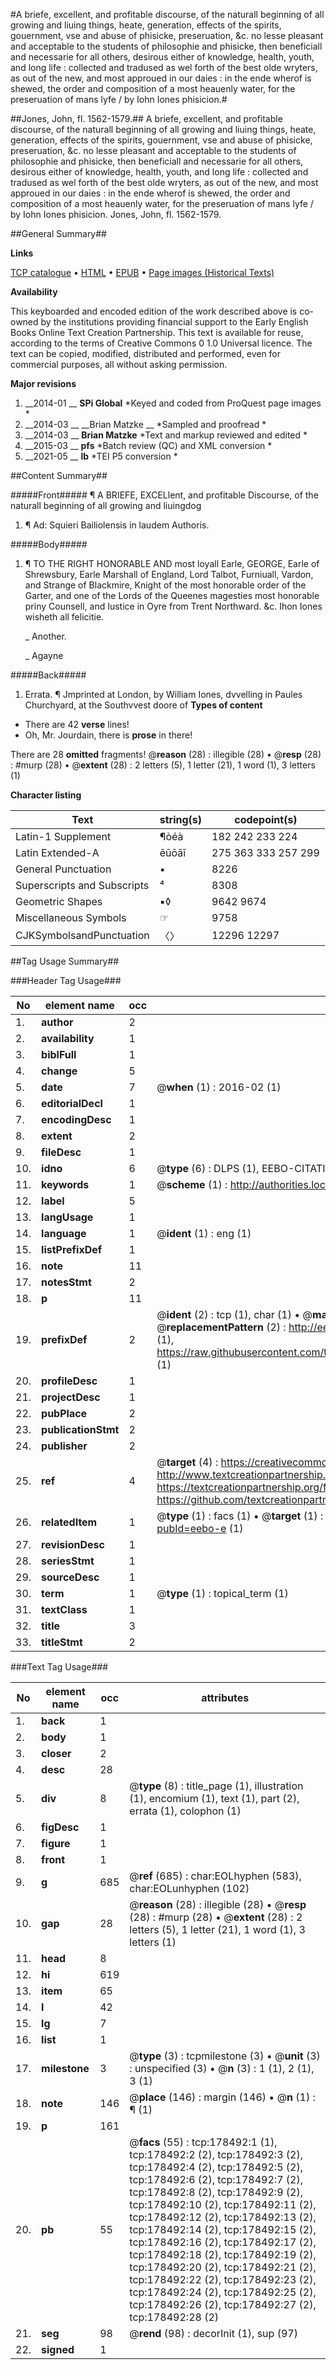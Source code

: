 #A briefe, excellent, and profitable discourse, of the naturall beginning of all growing and liuing things, heate, generation, effects of the spirits, gouernment, vse and abuse of phisicke, preseruation, &c. no lesse pleasant and acceptable to the students of philosophie and phisicke, then beneficiall and necessarie for all others, desirous either of knowledge, health, youth, and long life : collected and tradused as wel forth of the best olde wryters, as out of the new, and most approued in our daies : in the ende wherof is shewed, the order and composition of a most heauenly water, for the preseruation of mans lyfe / by Iohn Iones phisicion.#

##Jones, John, fl. 1562-1579.##
A briefe, excellent, and profitable discourse, of the naturall beginning of all growing and liuing things, heate, generation, effects of the spirits, gouernment, vse and abuse of phisicke, preseruation, &c. no lesse pleasant and acceptable to the students of philosophie and phisicke, then beneficiall and necessarie for all others, desirous either of knowledge, health, youth, and long life : collected and tradused as wel forth of the best olde wryters, as out of the new, and most approued in our daies : in the ende wherof is shewed, the order and composition of a most heauenly water, for the preseruation of mans lyfe / by Iohn Iones phisicion.
Jones, John, fl. 1562-1579.

##General Summary##

**Links**

[TCP catalogue](http://www.ota.ox.ac.uk/tcp/)  • 
[HTML](http://tei.it.ox.ac.uk/tcp/Texts-HTML/free/B14/B14277.html)  • 
[EPUB](http://tei.it.ox.ac.uk/tcp/Texts-EPUB/free/B14/B14277.epub) • 
[Page images (Historical Texts)](https://historicaltexts.jisc.ac.uk/eebo-22091454e)

**Availability**

This keyboarded and encoded edition of the work described above is co-owned by the
    institutions providing financial support to the Early English Books Online Text Creation
    Partnership. This text is available for reuse, according to the terms of  Creative Commons 0 1.0 Universal
    licence. The text can be copied, modified, distributed and performed, even for commercial
    purposes, all without asking permission.

**Major revisions**

1. __2014-01 __ __SPi Global__ *Keyed and coded from ProQuest page images *
1. __2014-03 __ __Brian Matzke __ *Sampled and proofread *
1. __2014-03 __ __Brian Matzke__ *Text and markup reviewed and edited *
1. __2015-03 __ __pfs__ *Batch review (QC) and XML conversion *
1. __2021-05 __ __lb__ *TEI P5 conversion *

##Content Summary##

#####Front#####
¶ A BRIEFE, EXCELlent, and profitable Discourse, of the naturall beginning of all growing and liuingdog
1. ¶ Ad: Squieri Bailiolensis in laudem Authoris.

#####Body#####

1. ¶ TO THE RIGHT HONORABLE AND most loyall Earle, GEORGE, Earle of Shrewsbury, Earle Marshall of England, Lord Talbot, Furniuall, Vardon, and Strange of Blackmire, Knight of the most honorable order of the Garter, and one of the Lords of the Queenes magesties most honorable priny Counsell, and Iustice in Oyre from Trent Northward. &c. Ihon Iones wisheth all felicitie.

    _ Another.

    _ Agayne

#####Back#####

1. Errata.
¶ Jmprinted at London, by William Iones, dvvelling in Paules Churchyard, at the Southvvest doore of 
**Types of content**

  * There are 42 **verse** lines!
  * Oh, Mr. Jourdain, there is **prose** in there!

There are 28 **omitted** fragments! 
 @__reason__ (28) : illegible (28)  •  @__resp__ (28) : #murp (28)  •  @__extent__ (28) : 2 letters (5), 1 letter (21), 1 word (1), 3 letters (1)

**Character listing**


|Text|string(s)|codepoint(s)|
|---|---|---|
|Latin-1 Supplement|¶òéà|182 242 233 224|
|Latin Extended-A|ēūōāī|275 363 333 257 299|
|General Punctuation|•|8226|
|Superscripts             and Subscripts|⁴|8308|
|Geometric Shapes|▪◊|9642 9674|
|Miscellaneous Symbols|☞|9758|
|CJKSymbolsandPunctuation|〈〉|12296 12297|

##Tag Usage Summary##

###Header Tag Usage###

|No|element name|occ|attributes|
|---|---|---|---|
|1.|__author__|2||
|2.|__availability__|1||
|3.|__biblFull__|1||
|4.|__change__|5||
|5.|__date__|7| @__when__ (1) : 2016-02 (1)|
|6.|__editorialDecl__|1||
|7.|__encodingDesc__|1||
|8.|__extent__|2||
|9.|__fileDesc__|1||
|10.|__idno__|6| @__type__ (6) : DLPS (1), EEBO-CITATION (1), VID (1), EEBO-PROQUEST (1), STC (2)|
|11.|__keywords__|1| @__scheme__ (1) : http://authorities.loc.gov/ (1)|
|12.|__label__|5||
|13.|__langUsage__|1||
|14.|__language__|1| @__ident__ (1) : eng (1)|
|15.|__listPrefixDef__|1||
|16.|__note__|11||
|17.|__notesStmt__|2||
|18.|__p__|11||
|19.|__prefixDef__|2| @__ident__ (2) : tcp (1), char (1)  •  @__matchPattern__ (2) : ([0-9\-]+):([0-9IVX]+) (1), (.+) (1)  •  @__replacementPattern__ (2) : http://eebo.chadwyck.com/downloadtiff?vid=$1&page=$2 (1), https://raw.githubusercontent.com/textcreationpartnership/Texts/master/tcpchars.xml#$1 (1)|
|20.|__profileDesc__|1||
|21.|__projectDesc__|1||
|22.|__pubPlace__|2||
|23.|__publicationStmt__|2||
|24.|__publisher__|2||
|25.|__ref__|4| @__target__ (4) : https://creativecommons.org/publicdomain/zero/1.0/ (1), http://www.textcreationpartnership.org/docs/. (1), https://textcreationpartnership.org/faq/#faq05 (1), https://github.com/textcreationpartnership (1)|
|26.|__relatedItem__|1| @__type__ (1) : facs (1)  •  @__target__ (1) : https://data.historicaltexts.jisc.ac.uk/view?pubId=eebo-e (1)|
|27.|__revisionDesc__|1||
|28.|__seriesStmt__|1||
|29.|__sourceDesc__|1||
|30.|__term__|1| @__type__ (1) : topical_term (1)|
|31.|__textClass__|1||
|32.|__title__|3||
|33.|__titleStmt__|2||


###Text Tag Usage###

|No|element name|occ|attributes|
|---|---|---|---|
|1.|__back__|1||
|2.|__body__|1||
|3.|__closer__|2||
|4.|__desc__|28||
|5.|__div__|8| @__type__ (8) : title_page (1), illustration (1), encomium (1), text (1), part (2), errata (1), colophon (1)|
|6.|__figDesc__|1||
|7.|__figure__|1||
|8.|__front__|1||
|9.|__g__|685| @__ref__ (685) : char:EOLhyphen (583), char:EOLunhyphen (102)|
|10.|__gap__|28| @__reason__ (28) : illegible (28)  •  @__resp__ (28) : #murp (28)  •  @__extent__ (28) : 2 letters (5), 1 letter (21), 1 word (1), 3 letters (1)|
|11.|__head__|8||
|12.|__hi__|619||
|13.|__item__|65||
|14.|__l__|42||
|15.|__lg__|7||
|16.|__list__|1||
|17.|__milestone__|3| @__type__ (3) : tcpmilestone (3)  •  @__unit__ (3) : unspecified (3)  •  @__n__ (3) : 1 (1), 2 (1), 3 (1)|
|18.|__note__|146| @__place__ (146) : margin (146)  •  @__n__ (1) : ¶ (1)|
|19.|__p__|161||
|20.|__pb__|55| @__facs__ (55) : tcp:178492:1 (1), tcp:178492:2 (2), tcp:178492:3 (2), tcp:178492:4 (2), tcp:178492:5 (2), tcp:178492:6 (2), tcp:178492:7 (2), tcp:178492:8 (2), tcp:178492:9 (2), tcp:178492:10 (2), tcp:178492:11 (2), tcp:178492:12 (2), tcp:178492:13 (2), tcp:178492:14 (2), tcp:178492:15 (2), tcp:178492:16 (2), tcp:178492:17 (2), tcp:178492:18 (2), tcp:178492:19 (2), tcp:178492:20 (2), tcp:178492:21 (2), tcp:178492:22 (2), tcp:178492:23 (2), tcp:178492:24 (2), tcp:178492:25 (2), tcp:178492:26 (2), tcp:178492:27 (2), tcp:178492:28 (2)|
|21.|__seg__|98| @__rend__ (98) : decorInit (1), sup (97)|
|22.|__signed__|1||
